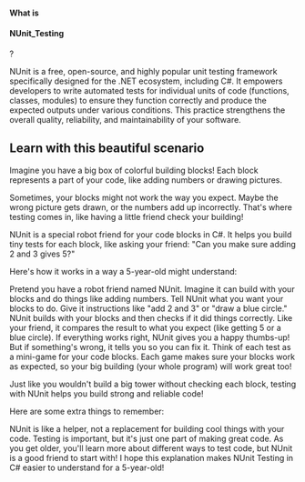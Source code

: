 <h4>What is <h4>NUnit_Testing</h4>?

NUnit is a free, open-source, and highly popular unit testing framework specifically designed for the .NET ecosystem, including C#.
It empowers developers to write automated tests for individual units of code (functions, classes, modules) to ensure they function correctly and produce the expected outputs under various conditions.
This practice strengthens the overall quality, reliability, and maintainability of your software.



<h2>Learn with this beautiful scenario</h2>


Imagine you have a big box of colorful building blocks! Each block represents a part of your code, like adding numbers or drawing pictures.

Sometimes, your blocks might not work the way you expect. Maybe the wrong picture gets drawn, or the numbers add up incorrectly. That's where testing comes in, like having a little friend check your building!

NUnit is a special robot friend for your code blocks in C#. It helps you build tiny tests for each block, like asking your friend: "Can you make sure adding 2 and 3 gives 5?"

Here's how it works in a way a 5-year-old might understand:

Pretend you have a robot friend named NUnit. Imagine it can build with your blocks and do things like adding numbers.
Tell NUnit what you want your blocks to do. Give it instructions like "add 2 and 3" or "draw a blue circle."
NUnit builds with your blocks and then checks if it did things correctly. Like your friend, it compares the result to what you expect (like getting 5 or a blue circle).
If everything works right, NUnit gives you a happy thumbs-up! But if something's wrong, it tells you so you can fix it.
Think of each test as a mini-game for your code blocks. Each game makes sure your blocks work as expected, so your big building (your whole program) will work great too!

Just like you wouldn't build a big tower without checking each block, testing with NUnit helps you build strong and reliable code!

Here are some extra things to remember:

NUnit is like a helper, not a replacement for building cool things with your code.
Testing is important, but it's just one part of making great code.
As you get older, you'll learn more about different ways to test code, but NUnit is a good friend to start with!
I hope this explanation makes NUnit Testing in C# easier to understand for a 5-year-old!